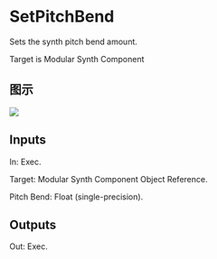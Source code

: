 # SetPitchBend

Sets the synth pitch bend amount.

Target is Modular Synth Component

## 图示

![]($-20221218-21082202.png)

## Inputs

In: Exec.

Target: Modular Synth Component Object Reference.

Pitch Bend: Float (single-precision).  

## Outputs

Out: Exec.

